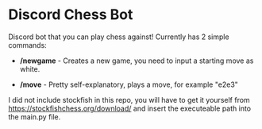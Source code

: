 # Discord Chess Bot

Discord bot that you can play chess against! Currently has 2 simple commands:

- **/newgame** - Creates a new game, you need to input a starting move as white.

- **/move** -  Pretty self-explanatory, plays a move, for example "e2e3"

I did not include stockfish in this repo, you will have to get it yourself from https://stockfishchess.org/download/ and insert the executeable path into the main.py file.


